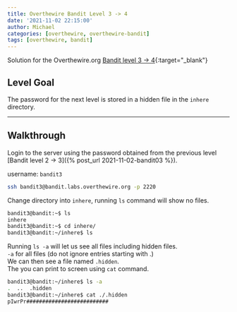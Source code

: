 ```yaml
---
title: Overthewire Bandit Level 3 -> 4
date: '2021-11-02 22:15:00'
author: Michael
categories: [overthewire, overthewire-bandit]
tags: [overthewire, bandit]
---
```


Solution for the Overthewire.org [Bandit level 3 -> 4](https://overthewire.org/wargames/bandit/bandit4.html){:target="\_blank"}  

## Level Goal  
The password for the next level is stored in a hidden file in the `inhere` directory.

---

## Walkthrough  
Login to the server using the password obtained from the previous level [Bandit level 2 -> 3]({% post_url 2021-11-02-bandit03 %}). 

username: `bandit3` 

```bash
ssh bandit3@bandit.labs.overthewire.org -p 2220
```

Change directory into `inhere`, running `ls` command will show no files.  

```bash
bandit3@bandit:~$ ls
inhere
bandit3@bandit:~$ cd inhere/
bandit3@bandit:~/inhere$ ls  

```

Running `ls -a` will let us see all files including hidden files.  
`-a` for all files (do not ignore entries starting with .)  
We can then see a file named `.hidden`.  
The you can print to screen using `cat` command.

```bash
bandit3@bandit:~/inhere$ ls -a
.  ..  .hidden
bandit3@bandit:~/inhere$ cat ./.hidden
pIwrPr##########################
```